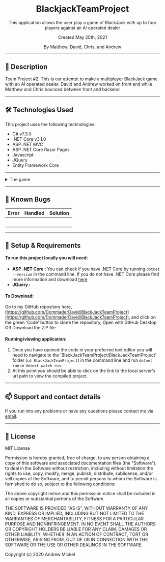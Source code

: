 <br>
<h1 align = "center">
<b> BlackjackTeamProject </b>
</h1>

<p align = "center">
This application allows the user play a game of BlackJack with up to four players against an AI operated dealer </p>
<p align = "center"> Created May 20th, 2021 </p>

<p align = "center">
 By Matthew, David, Chris, and Andrew
 </p>

--------------------

## 📖  Description

Team Project #2. This is our attempt to make a multiplayer BlackJack game with an AI operated dealer. David and Andrew worked on front end while Matthew and Chris bounced between front and backend

--------------------

## 🛠️ Technologies Used

This project uses the following technologies:

- C# v7.3.0
- .NET Core v3.1.0
- ASP .NET MVC
- ASP .NET Core Razor Pages
- Javascript
- JQuery
- Entity Framework Core

-------------------

<details>
<summary>The game</summary>

| Gameplay function | Input | Output |
| :------------- | :------------- | :------------- |
| Multiplayer: there are up to 4 players that can be played at once. | Select the amount of players you want and hit start | the players will be given cards |
| Cards: hovering over the cards with your mouse will highlight the card to make it easier to read |  |  |
| Dealer: the AI player in the game | hit the "Stand" button to let the AI make it's play | It will pull cards until the cards reach a value of 17+ points |
| Betting: The player can bet a certain amount of chips on their current hand to |  |  |
|  |  |  |
|  |  |  |

</details>

-------------------

## 🐛 Known Bugs

| Error | Handled | Solution |
| :------------- | :------------- | :------------- |
|  |  | 
|  |  | 
|  |  | 
|  |  | 
|  |  | 

-------------------

## 🔧 Setup & Requirements

#### To run this project locally you will need:

- **ASP .NET Core :** You can check if you have .NET Core by running `dotnet --version` in the command line. If you do not have .NET Core please find more information and download [here](https://dotnet.microsoft.com/download/dotnet-core)
- **JQuery :**  
#### To Download:

Go to my GitHub repository here, [https://github.com/CommaderDavid/BlackJackTeamProject](https://github.com/CommaderDavid/BlackJackTeamProject), and click on the green 'Code' button to clone the repository, Open with GitHub Desktop OR Download the ZIP file

#### Running/viewing application:

1. Once you have opened the code in your preferred text editor you will need to navigate to the 'BlackJackTeamProject/BlackJackTeamProject' folder (`cd BlackJackTeamProject`) in the command line and run `dotnet run` or `dotnet watch run`.
2. At this point you should be able to click on the link to the local server's url path to view the compiled project. 

--------------------------

## 📫 Support and contact details

If you run into any problems or have any questions please contact me via [email](mailto:andrew.m.mickel@gmail.com).

---------------------------

## 📘 License

MIT License

Permission is hereby granted, free of charge, to any person obtaining a copy
of this software and associated documentation files (the "Software"), to deal
in the Software without restriction, including without limitation the rights
to use, copy, modify, merge, publish, distribute, sublicense, and/or sell
copies of the Software, and to permit persons to whom the Software is
furnished to do so, subject to the following conditions:

The above copyright notice and this permission notice shall be included in all
copies or substantial portions of the Software.

THE SOFTWARE IS PROVIDED "AS IS", WITHOUT WARRANTY OF ANY KIND, EXPRESS OR
IMPLIED, INCLUDING BUT NOT LIMITED TO THE WARRANTIES OF MERCHANTABILITY,
FITNESS FOR A PARTICULAR PURPOSE AND NONINFRINGEMENT. IN NO EVENT SHALL THE
AUTHORS OR COPYRIGHT HOLDERS BE LIABLE FOR ANY CLAIM, DAMAGES OR OTHER
LIABILITY, WHETHER IN AN ACTION OF CONTRACT, TORT OR OTHERWISE, ARISING FROM,
OUT OF OR IN CONNECTION WITH THE SOFTWARE OR THE USE OR OTHER DEALINGS IN THE
SOFTWARE.

Copyright (c) 2020 Andrew Mickel

